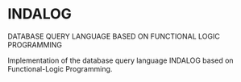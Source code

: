 # INDALOG
DATABASE QUERY LANGUAGE BASED ON FUNCTIONAL LOGIC PROGRAMMING

Implementation of the database query language INDALOG based on Functional-Logic Programming. 
